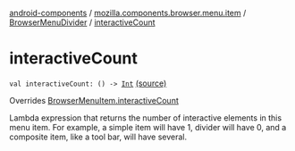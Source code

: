 [android-components](../../index.md) / [mozilla.components.browser.menu.item](../index.md) / [BrowserMenuDivider](index.md) / [interactiveCount](./interactive-count.md)

# interactiveCount

`val interactiveCount: () -> `[`Int`](https://kotlinlang.org/api/latest/jvm/stdlib/kotlin/-int/index.html) [(source)](https://github.com/mozilla-mobile/android-components/blob/master/components/browser/menu/src/main/java/mozilla/components/browser/menu/item/BrowserMenuDivider.kt#L21)

Overrides [BrowserMenuItem.interactiveCount](../../mozilla.components.browser.menu/-browser-menu-item/interactive-count.md)

Lambda expression that returns the number of interactive elements in this menu item.
For example, a simple item will have 1, divider will have 0, and a composite
item, like a tool bar, will have several.

